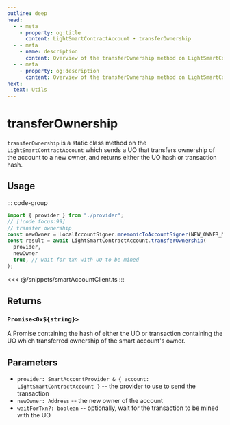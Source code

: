 ```yaml
---
outline: deep
head:
  - - meta
    - property: og:title
      content: LightSmartContractAccount • transferOwnership
  - - meta
    - name: description
      content: Overview of the transferOwnership method on LightSmartContractAccount
  - - meta
    - property: og:description
      content: Overview of the transferOwnership method on LightSmartContractAccount
next:
  text: Utils
---
```


# transferOwnership

`transferOwnership` is a static class method on the `LightSmartContractAccount` which sends a UO that transfers ownership of the account to a new owner, and returns either the UO hash or transaction hash.

## Usage

::: code-group

```ts [example.ts]
import { provider } from "./provider";
// [!code focus:99]
// transfer ownership
const newOwner = LocalAccountSigner.mnemonicToAccountSigner(NEW_OWNER_MNEMONIC);
const result = await LightSmartContractAccount.transferOwnership(
  provider,
  newOwner
  true, // wait for txn with UO to be mined
);
```

<<< @/snippets/smartAccountClient.ts
:::

## Returns

### `Promise<0x${string}>`

A Promise containing the hash of either the UO or transaction containing the UO which transferred ownership of the smart account's owner.

## Parameters

- `provider: SmartAccountProvider & { account: LightSmartContractAccount }` -- the provider to use to send the transaction
- `newOwner: Address` -- the new owner of the account
- `waitForTxn?: boolean` -- optionally, wait for the transaction to be mined with the UO
